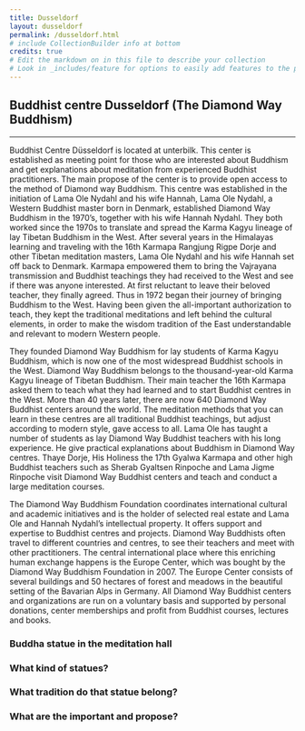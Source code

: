 ```yaml
---
title: Dusseldorf
layout: dusseldorf
permalink: /dusseldorf.html
# include CollectionBuilder info at bottom
credits: true
# Edit the markdown on in this file to describe your collection
# Look in _includes/feature for options to easily add features to the page
---
```

## Buddhist centre Dusseldorf (The Diamond Way Buddhism)
---------------------------------------------------------
Buddhist Centre Düsseldorf is located at unterbilk. This center is established as meeting point for those who are interested about Buddhism and get explanations about meditation from experienced Buddhist practitioners. The main propose of the center is to provide open access to the method of Diamond way Buddhism.
This centre was established in the initiation of Lama Ole Nydahl and his wife Hannah, Lama Ole Nydahl, a Western Buddhist master born in Denmark, established Diamond Way Buddhism in the 1970’s, together with his wife Hannah Nydahl. They both worked since the 1970s to translate and spread the Karma Kagyu lineage of lay Tibetan Buddhism in the West. After several years in the Himalayas learning and traveling with the 16th Karmapa Rangjung Rigpe Dorje and other Tibetan meditation masters, Lama Ole Nydahl and his wife Hannah set off back to Denmark. 
Karmapa empowered them to bring the Vajrayana transmission and Buddhist teachings they had received to the West and see if there was anyone interested. At first reluctant to leave their beloved teacher, they finally agreed. Thus in 1972 began their journey of bringing Buddhism to the West.
Having been given the all-important authorization to teach, they kept the traditional meditations and left behind the cultural elements, in order to make the wisdom tradition of the East understandable and relevant to modern Western people. 

They founded Diamond Way Buddhism for lay students of Karma Kagyu Buddhism, which is now one of the most widespread Buddhist schools in the West. Diamond Way Buddhism belongs to the thousand-year-old Karma Kagyu lineage of Tibetan Buddhism. Their main teacher the 16th Karmapa asked them to teach what they had learned and to start Buddhist centres in the West.
More than 40 years later, there are now 640 Diamond Way Buddhist centers around the world. The meditation methods that you can learn in these centres are all traditional Buddhist teachings, but adjust according to modern style, gave access to all. Lama Ole has taught a number of students as lay Diamond Way Buddhist teachers with his long experience. He give practical explanations about Buddhism in Diamond Way centres.
Thaye Dorje, His Holiness the 17th Gyalwa Karmapa and other high Buddhist teachers such as Sherab Gyaltsen Rinpoche and Lama Jigme Rinpoche visit Diamond Way Buddhist centers and teach and conduct a large meditation courses.

The Diamond Way Buddhism Foundation coordinates international cultural and academic initiatives and is the holder of selected real estate and Lama Ole and Hannah Nydahl’s intellectual property. It offers support and expertise to Buddhist centres and projects.
Diamond Way Buddhists often travel to different countries and centres, to see their teachers and meet with other practitioners. The central international place where this enriching human exchange happens is the Europe Center, which was bought by the Diamond Way Buddhism Foundation in 2007. The Europe Center consists of several buildings and 50 hectares of forest and meadows in the beautiful setting of the Bavarian Alps in Germany.
All Diamond Way Buddhist centers and organizations are run on a voluntary basis and supported by personal donations, center memberships and profit from Buddhist courses, lectures and books.

### Buddha statue in the meditation hall

### What kind of statues?
### What tradition do that statue belong?
### What are the important and propose?
